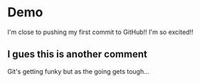 # Demo

I'm close to pushing my first commit to GitHub!! I'm so excited!!

## I gues this is another comment

Git's getting funky but as the going gets tough...